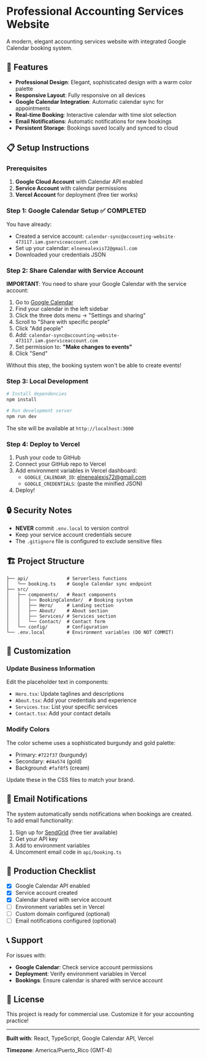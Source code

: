 
# Professional Accounting Services Website

A modern, elegant accounting services website with integrated Google Calendar booking system.

## 🌟 Features

- **Professional Design**: Elegant, sophisticated design with a warm color palette
- **Responsive Layout**: Fully responsive on all devices
- **Google Calendar Integration**: Automatic calendar sync for appointments
- **Real-time Booking**: Interactive calendar with time slot selection
- **Email Notifications**: Automatic notifications for new bookings
- **Persistent Storage**: Bookings saved locally and synced to cloud

## 📋 Setup Instructions

### Prerequisites

1. **Google Cloud Account** with Calendar API enabled
2. **Service Account** with calendar permissions
3. **Vercel Account** for deployment (free tier works)

### Step 1: Google Calendar Setup ✅ COMPLETED

You have already:
- Created a service account: `calendar-sync@accounting-website-473117.iam.gserviceaccount.com`
- Set up your calendar: `elnenealexis72@gmail.com`
- Downloaded your credentials JSON

### Step 2: Share Calendar with Service Account

**IMPORTANT**: You need to share your Google Calendar with the service account:

1. Go to [Google Calendar](https://calendar.google.com)
2. Find your calendar in the left sidebar
3. Click the three dots menu → "Settings and sharing"
4. Scroll to "Share with specific people"
5. Click "Add people"
6. Add: `calendar-sync@accounting-website-473117.iam.gserviceaccount.com`
7. Set permission to: **"Make changes to events"**
8. Click "Send"

Without this step, the booking system won't be able to create events!

### Step 3: Local Development

```bash
# Install dependencies
npm install

# Run development server
npm run dev
```

The site will be available at `http://localhost:3000`

### Step 4: Deploy to Vercel

1. Push your code to GitHub
2. Connect your GitHub repo to Vercel
3. Add environment variables in Vercel dashboard:
   - `GOOGLE_CALENDAR_ID`: elnenealexis72@gmail.com
   - `GOOGLE_CREDENTIALS`: (paste the minified JSON)
4. Deploy!

## 🔒 Security Notes

- **NEVER** commit `.env.local` to version control
- Keep your service account credentials secure
- The `.gitignore` file is configured to exclude sensitive files

## 🏗️ Project Structure

```
├── api/              # Serverless functions
│   └── booking.ts    # Google Calendar sync endpoint
├── src/
│   ├── components/   # React components
│   │   ├── BookingCalendar/  # Booking system
│   │   ├── Hero/     # Landing section
│   │   ├── About/    # About section
│   │   ├── Services/ # Services section
│   │   └── Contact/  # Contact form
│   └── config/       # Configuration
└── .env.local        # Environment variables (DO NOT COMMIT)
```

## 🎨 Customization

### Update Business Information

Edit the placeholder text in components:
- `Hero.tsx`: Update taglines and descriptions
- `About.tsx`: Add your credentials and experience
- `Services.tsx`: List your specific services
- `Contact.tsx`: Add your contact details

### Modify Colors

The color scheme uses a sophisticated burgundy and gold palette:
- Primary: `#722f37` (burgundy)
- Secondary: `#d4a574` (gold)
- Background: `#faf8f5` (cream)

Update these in the CSS files to match your brand.

## 📧 Email Notifications

The system automatically sends notifications when bookings are created. To add email functionality:

1. Sign up for [SendGrid](https://sendgrid.com) (free tier available)
2. Get your API key
3. Add to environment variables
4. Uncomment email code in `api/booking.ts`

## 🚀 Production Checklist

- [x] Google Calendar API enabled
- [x] Service account created
- [x] Calendar shared with service account
- [ ] Environment variables set in Vercel
- [ ] Custom domain configured (optional)
- [ ] Email notifications configured (optional)

## 📞 Support

For issues with:
- **Google Calendar**: Check service account permissions
- **Deployment**: Verify environment variables in Vercel
- **Bookings**: Ensure calendar is shared with service account

## 📝 License

This project is ready for commercial use. Customize it for your accounting practice!

---

**Built with**: React, TypeScript, Google Calendar API, Vercel

**Timezone**: America/Puerto_Rico (GMT-4)
